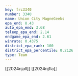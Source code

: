 ```yaml
---
key: frc3340
number: 3340
name: Union City MagneGeeks
epa_end: 8.43
auto_epa_end: 3.68
teleop_epa_end: 2.14
endgame_epa_end: 2.61
winrate: 0.4375
district_epa_rank: 100
district_epa_percentile: 0.2126
type: Team
---
```

[[2024njall]]
[[2024njfla]]
